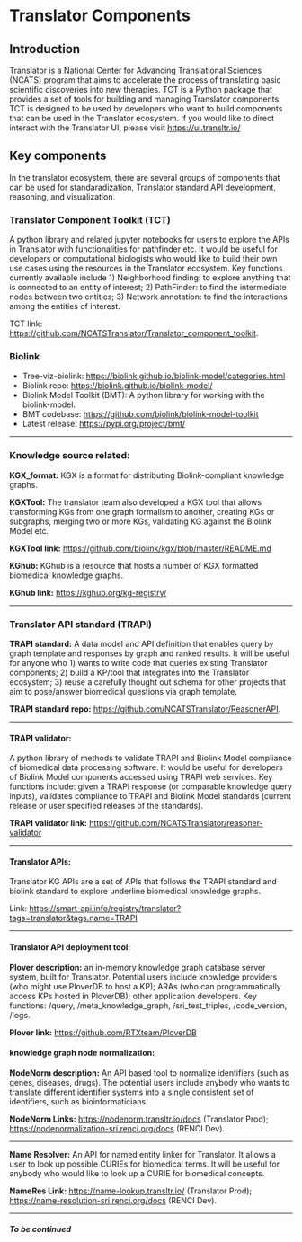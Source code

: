 Translator Components
=====================

## Introduction

Translator is a National Center for Advancing Translational Sciences (NCATS) program that aims to accelerate the process of translating basic scientific discoveries into new therapies.
TCT is a Python package that provides a set of tools for building and managing Translator components.
TCT is designed to be used by developers who want to build components that can be used in the Translator ecosystem.
If you would like to direct interact with the Translator UI, please visit https://ui.transltr.io/

## Key components

In the translator ecosystem, there are several groups of components that can be used for standaradization, Translator standard API development, reasoning, and visualization.

### Translator Component Toolkit (TCT)

A python library and related jupyter notebooks for users to explore the APIs in Translator with functionalities for pathfinder etc. It would be useful for developers or computational biologists who would like to build their own use cases using the resources in the Translator ecosystem. Key functions currently available include 1) Neighborhood finding: to explore anything that is connected to an entity of interest;  2) PathFinder: to find the intermediate nodes between two entities; 3) Network annotation: to find the interactions among the entities of interest. 

TCT link: https://github.com/NCATSTranslator/Translator_component_toolkit. 

### Biolink

- Tree-viz-biolink: https://biolink.github.io/biolink-model/categories.html
- Biolink repo: https://biolink.github.io/biolink-model/
- Biolink Model Toolkit (BMT): A python library for working with the biolink-model.
- BMT codebase: https://github.com/biolink/biolink-model-toolkit 
- Latest release: https://pypi.org/project/bmt/ 

--------------------------------------------------------------------------------------------------

###  Knowledge source related:

**KGX_format:** KGX is a format for distributing Biolink-compliant knowledge graphs. 

**KGXTool:** The translator team also developed a KGX tool that allows transforming KGs from one graph formalism to another, creating KGs or subgraphs, merging two or more KGs, validating KG against the Biolink Model etc. 

**KGXTool link:** https://github.com/biolink/kgx/blob/master/README.md

**KGhub:** KGhub is a resource that hosts a number of KGX formatted biomedical knowledge graphs. 

**KGhub link:** https://kghub.org/kg-registry/

----------------------------------------------------------------------------------------------------

### Translator API standard (TRAPI)

**TRAPI standard:** A data model and API definition that enables query by graph template and responses by graph and ranked results. It will be useful for anyone who 1) wants to write code that queries existing Translator components; 2) build a KP/tool that integrates into the Translator ecosystem; 3) reuse a carefully thought out schema for other projects that aim to pose/answer biomedical questions via graph template. 

**TRAPI standard repo:** https://github.com/NCATSTranslator/ReasonerAPI. 

----------------------------------------------------------------------------------------------------

#### TRAPI validator:

A python library of methods to validate TRAPI and Biolink Model compliance of biomedical data processing software. It would be useful for developers of Biolink Model components accessed using TRAPI web services. Key functions include: given a TRAPI response (or comparable knowledge query inputs), validates compliance to TRAPI and Biolink Model standards (current release or user specified releases of the standards). 

**TRAPI validator link:** https://github.com/NCATSTranslator/reasoner-validator

----------------------------------------------------------------------------------------------------

#### Translator APIs:
Translator KG APIs are a set of APIs that follows the TRAPI standard and biolink standard to explore underline biomedical knowledge graphs. 

Link: https://smart-api.info/registry/translator?tags=translator&tags.name=TRAPI

----------------------------------------------------------------------------------------------------
#### Translator API deployment tool:

**Plover description:** an in-memory knowledge graph database server system, built for Translator. Potential users include knowledge providers (who might use PloverDB to host a KP); ARAs (who can programmatically access KPs hosted in PloverDB); other application developers. Key functions: /query, /meta_knowledge_graph, /sri_test_triples, /code_version, /logs. 

**Plover link:** https://github.com/RTXteam/PloverDB

#### knowledge graph node normalization:

**NodeNorm description:** An API based tool to normalize identifiers (such as genes, diseases, drugs). The potential users include anybody who wants to translate different identifier systems into a single consistent set of identifiers, such as bioinformaticians.  

**NodeNorm Links:** https://nodenorm.transltr.io/docs (Translator Prod); https://nodenormalization-sri.renci.org/docs (RENCI Dev).

----------------------------------------------------------------------------------------------------
**Name Resolver:** An API for named entity linker for Translator. It allows a user to look up possible CURIEs for biomedical terms. It will be useful for anybody who would like to look up a CURIE for biomedical concepts. 

**NameRes Link:** https://name-lookup.transltr.io/ (Translator Prod); https://name-resolution-sri.renci.org/docs (RENCI Dev). 

----------------------------------------------------------------------------------------------------

##### To be continued
